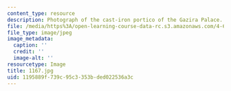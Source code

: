 ```yaml
---
content_type: resource
description: Photograph of the cast-iron portico of the Gazira Palace.
file: /media/https%3A/open-learning-course-data-rc.s3.amazonaws.com/4-615-the-architecture-of-cairo-spring-2002/1195889f739c95c3353bded022536a3c_1167.jpg
file_type: image/jpeg
image_metadata:
  caption: ''
  credit: ''
  image-alt: ''
resourcetype: Image
title: 1167.jpg
uid: 1195889f-739c-95c3-353b-ded022536a3c
---
```

